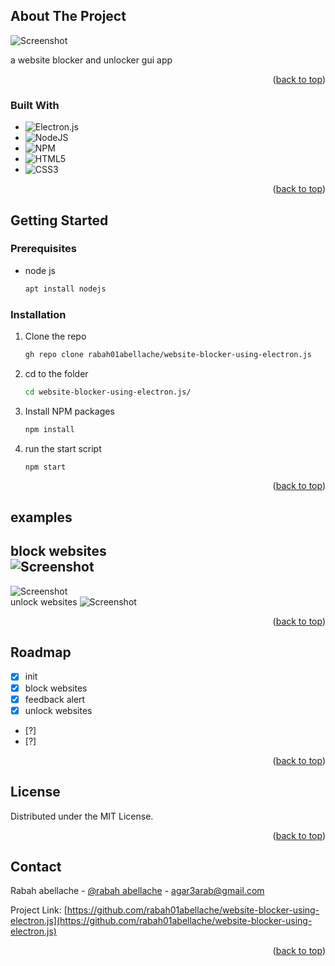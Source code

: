 




<!-- ABOUT THE PROJECT -->
## About The Project
![Screenshot](https://github.com/rabah01abellache/website-blocker-using-electron.js/blob/main/img/1.png)

a website blocker and unlocker gui app

<p align="right">(<a href="#readme-top">back to top</a>)</p>



### Built With

* ![Electron.js](https://img.shields.io/badge/Electron-191970?style=for-the-badge&logo=Electron&logoColor=white)
* ![NodeJS](https://img.shields.io/badge/node.js-6DA55F?style=for-the-badge&logo=node.js&logoColor=white)
* ![NPM](https://img.shields.io/badge/NPM-%23000000.svg?style=for-the-badge&logo=npm&logoColor=white)
* ![HTML5](https://img.shields.io/badge/html5-%23E34F26.svg?style=for-the-badge&logo=html5&logoColor=white)
* ![CSS3](https://img.shields.io/badge/css3-%231572B6.svg?style=for-the-badge&logo=css3&logoColor=white)

<p align="right">(<a href="#readme-top">back to top</a>)</p>



<!-- GETTING STARTED -->
## Getting Started

### Prerequisites

* node js
  ```sh
  apt install nodejs
  ```

### Installation



1. Clone the repo
   ```sh
   gh repo clone rabah01abellache/website-blocker-using-electron.js
   ```
   
2. cd to the folder
   ```sh
   cd website-blocker-using-electron.js/
   ```
   
3. Install NPM packages
   ```sh
   npm install
   ```
4. run the start script 
   ```js
   npm start
   ```

<p align="right">(<a href="#readme-top">back to top</a>)</p>




## examples
block websites
<br>
![Screenshot](https://github.com/rabah01abellache/website-blocker-using-electron.js/blob/main/img/1.png)
------------------------------------------------------
![Screenshot](https://github.com/rabah01abellache/website-blocker-using-electron.js/blob/main/img/3.png)
<br>
unlock websites
![Screenshot](https://github.com/rabah01abellache/website-blocker-using-electron.js/blob/main/img/2.png)



<p align="right">(<a href="#readme-top">back to top</a>)</p>



<!-- ROADMAP -->
## Roadmap

- [x] init
- [x] block websites
- [x] feedback alert
- [x] unlock websites
- [?]
- [?] 

<p align="right">(<a href="#readme-top">back to top</a>)</p>



<!-- CONTRIBUTING -->


<!-- LICENSE -->
## License

Distributed under the MIT License.

<p align="right">(<a href="#readme-top">back to top</a>)</p>



<!-- CONTACT -->
## Contact

Rabah abellache - [@rabah abellache](https://www.facebook.com/profile.php?id=100039576731201) - agar3arab@gmail.com

Project Link: [https://github.com/rabah01abellache/website-blocker-using-electron.js](https://github.com/rabah01abellache/website-blocker-using-electron.js)

<p align="right">(<a href="#readme-top">back to top</a>)</p>




